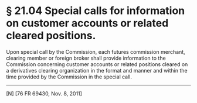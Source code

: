 # § 21.04   Special calls for information on customer accounts or related cleared positions.

Upon special call by the Commission, each futures commission merchant, clearing member or foreign broker shall provide information to the Commission concerning customer accounts or related positions cleared on a derivatives clearing organization in the format and manner and within the time provided by the Commission in the special call.



---

[N] [76 FR 69430, Nov. 8, 2011]




